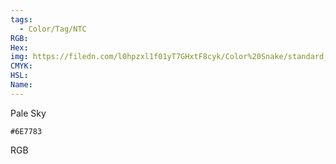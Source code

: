 ```yaml
---
tags:
  - Color/Tag/NTC
RGB:
Hex:
img: https://filedn.com/l0hpzxl1f01yT7GHxtF8cyk/Color%20Snake/standard_csv_to_svg/6E7783.svg
CMYK:
HSL:
Name:
---
```

Pale Sky
```palette
#6E7783
```
RGB
